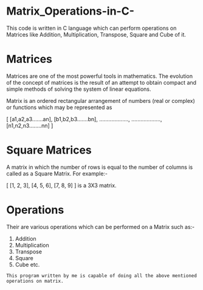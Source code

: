 # Matrix_Operations-in-C-
This code is written in C language which can perform operations on Matrices like Addition, Multiplication, Transpose, Square and Cube of it.

# Matrices
Matrices are one of the most powerful tools in mathematics. The evolution of the concept of matrices is the result of an attempt to obtain compact and simple methods of solving the system of linear equations.

Matrix is an ordered rectangular arrangement of numbers (real or complex) or functions which may be represented as

[ [a1,a2,a3.......an],
 [b1,b2,b3.......bn],
 ...................,
 ...................,
 [n1,n2,n3........nn]
]

# Square Matrices
A matrix in which the number of rows is equal to the number of columns is called as a Square Matrix.
For example:-

[ [1, 2, 3],
  [4, 5, 6],
  [7, 8, 9]
]
is a 3X3 matrix.


# Operations
Their are various operations which can be performed on a Matrix such as:-

1. Addition
2. Multiplication
3. Transpose
4. Square
5. Cube
etc.

```
This program written by me is capable of doing all the above mentioned operations on matrix.
```

